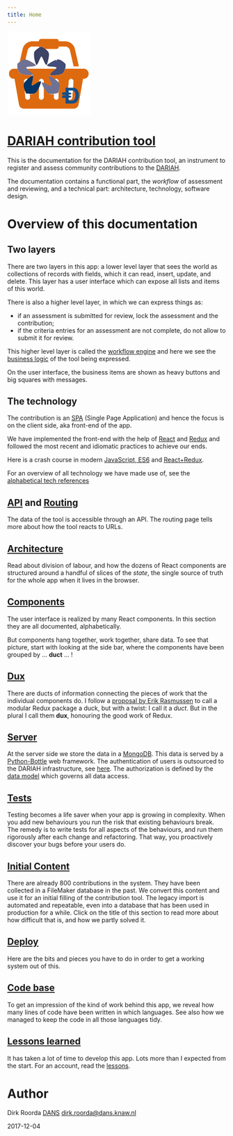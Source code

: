 ```yaml
---
title: Home
---
```


![logo](images/inkind_logo.png)

# [DARIAH contribution tool]({{site.liveBase}})

This is the documentation for the DARIAH contribution tool, an instrument to
register and assess community contributions to the [DARIAH]({{site.dariah}}).

The documentation contains a functional part, the _workflow_ of assessment and
reviewing, and a technical part: architecture, technology, software design.

# Overview of this documentation

## Two layers

There are two layers in this app: a lower level layer that sees the world as
collections of records with fields, which it can read, insert, update, and
delete. This layer has a user interface which can expose all lists and items of
this world.

There is also a higher level layer, in which we can express things as:

* if an assessment is submitted for review, lock the assessment and the
  contribution;
* if the criteria entries for an assessment are not complete, do not allow to
  submit it for review.

This higher level layer is called the [workflow engine](Workflow) and here we
see the [business logic](Business) of the tool being expressed.

On the user interface, the business items are shown as heavy buttons and big
squares with messages.

## The technology

The contribution is an [SPA]({{site.spa}}) (Single Page Application) and hence
the focus is on the client side, aka front-end of the app.

We have implemented the front-end with the help of [React]({{site.reactDocs}})
and [Redux]({{site.redux}}) and followed the most recent and idiomatic practices
to achieve our ends.

Here is a crash course in modern [JavaScript, ES6](ES6) and
[React+Redux](React).

For an overview of all technology we have made use of, see the
[alphabetical tech references](Tech)

## [API](API) and [Routing](Routing)

The data of the tool is accessible through an API. The routing page tells more
about how the tool reacts to URLs.

## [Architecture](Architecture)

Read about division of labour, and how the dozens of React components are
structured around a handful of slices of the _state_, the single source of truth
for the whole app when it lives in the browser.

## [Components](Components)

The user interface is realized by many React components. In this section they
are all documented, alphabetically.

But components hang together, work together, share data. To see that picture,
start with looking at the side bar, where the components have been grouped by
... **duct** ... !

## [Dux](Dux)

There are ducts of information connecting the pieces of work that the individual
components do. I follow a [proposal by Erik Rasmussen]({{site.ducks}}) to call a
modular Redux package a duck, but with a twist: I call it a _duct_. But in the
plural I call them **dux**, honouring the good work of Redux.

## [Server](Server)

At the server side we store the data in a [MongoDB]({{site.mongodb}}). This data
is served by a [Python-Bottle]({{site.bottle}}) web framework. The
authentication of users is outsourced to the DARIAH infrastructure, see
[here](Dux#me). The authorization is defined by the [data model](Model) which
governs all data access.

## [Tests](Tests)

Testing becomes a life saver when your app is growing in complexity. When you
add new behaviours you run the risk that existing behaviours break. The remedy
is to write tests for all aspects of the behaviours, and run them rigorously
after each change and refactoring. That way, you proactively discover your bugs
before your users do.

## [Initial Content](Content)

There are already 800 contributions in the system. They have been collected in a
FileMaker database in the past. We convert this content and use it for an
initial filling of the contribution tool. The legacy import is automated and
repeatable, even into a database that has been used in production for a while.
Click on the title of this section to read more about how difficult that is, and
how we partly solved it.

## [Deploy](Deploy)

Here are the bits and pieces you have to do in order to get a working system out
of this.

## [Code base](Codebase)

To get an impression of the kind of work behind this app, we reveal how many
lines of code have been written in which languages.
See also how we managed to keep the code in all those languages tidy.

## [Lessons learned](Lessons)

It has taken a lot of time to develop this app. Lots more than I expected from
the start. For an account, read the [lessons](Lessons).

# Author

Dirk Roorda [DANS]({{site.dans}})
[dirk.roorda@dans.knaw.nl](mailto:dirk.roorda@dans.knaw.nl)

2017-12-04
